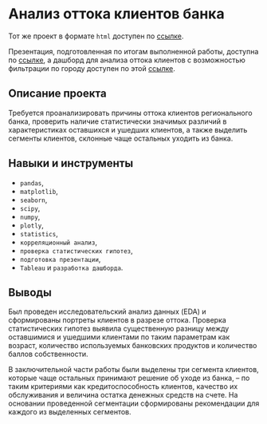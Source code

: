 # Анализ оттока клиентов банка
Тот же проект в формате `html` доступен по [ссылке](https://raw.githubusercontent.com/data-analyst-and-financier/my_portfolio/main/bank_customer_churn_analysis/bank_customer_churn_analysis.html).

Презентация, подготовленная по итогам выполненной работы, доступна по [ссылке](https://drive.google.com/file/d/1rFGe5AyhZ2s_5xEOnoS_SLgbpw2AXNrJ/view), а дашборд для анализа оттока клиентов с возможностью фильтрации по городу доступен по этой [ссылке](https://public.tableau.com/app/profile/mher.dallakyan/viz/customer_outflow_diplom/customer_outflow_diplom?publish=yes).

## Описание проекта

Требуется проанализировать причины оттока клиентов регионального банка, проверить наличие статистически значимых различий в характеристиках оставшихся и ушедших клиентов, а также выделить сегменты клиентов, склонные чаще остальных уходить из банка.

## Навыки и инструменты

- `pandas`, 
- `matplotlib`, 
- `seaborn`, 
- `scipy`, 
- `numpy`, 
- `plotly`, 
- `statistics`, 
- `корреляционный анализ`, 
- `проверка статистических гипотез`, 
- `подготовка презентации`,
- `Tableau` и `разработка дашборда`.

## Выводы

Был проведен исследовательский анализ данных (EDA) и сформированы портреты клиентов в разрезе оттока. Проверка статистических гипотез выявила существенную разницу между оставшимися и ушедшими клиентами по таким параметрам как возраст, количество используемых банковских продуктов и количество баллов собственности.

В заключительной части работы были выделены три сегмента клиентов, которые чаще остальных принимают решение об уходе из банка, – по таким критериями как кредитоспособность клиентов, качество их обслуживания и величина остатка денежных средств на счете. На основании проведенной сегментации сформированы рекомендации для каждого из выделенных сегментов. 
